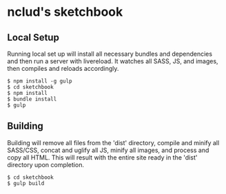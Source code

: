 # nclud's sketchbook

## Local Setup
Running local set up will install all necessary bundles and dependencies and then run a server with livereload. It watches all SASS, JS, and images, then compiles and reloads accordingly.
    
    $ npm install -g gulp
    $ cd sketchbook
    $ npm install
    $ bundle install
    $ gulp


## Building
Building will remove all files from the 'dist' directory, compile and minify all SASS/CSS, concat and uglify all JS, minify all images, and process and copy all HTML. This will result with the entire site ready in the 'dist' directory upon completion.

    $ cd sketchbook
    $ gulp build
